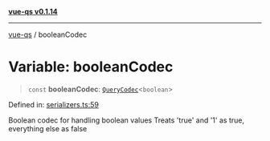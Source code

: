 [**vue-qs v0.1.14**](../README.md)

***

[vue-qs](../README.md) / booleanCodec

# Variable: booleanCodec

> `const` **booleanCodec**: [`QueryCodec`](../type-aliases/QueryCodec.md)\<`boolean`\>

Defined in: [serializers.ts:59](https://github.com/iamsomraj/vue-qs/blob/33788ce453ede405848f8283c5f38c6323ad5403/src/serializers.ts#L59)

Boolean codec for handling boolean values
Treats 'true' and '1' as true, everything else as false
